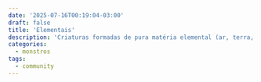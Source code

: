 ```yaml
---
date: '2025-07-16T00:19:04-03:00'
draft: false
title: 'Elementais'
description: 'Criaturas formadas de pura matéria elemental (ar, terra, fogo ou água), que podem ser invocados de seus planos de origem para servir usuários de magia.'
categories:
  - monstros
tags:
  - community
---
```

